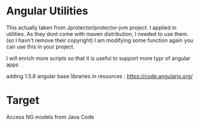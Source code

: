 # Angular Utilities

This actually taken from Jprotector/protector-jvm project. 
I applied in utilities. 
As they dont come with maven distribution, I needed to use them. (so I havn't remove their copyright)
I am modifying some function again you can use this in your project. 

I will enrich more scripts so that it is useful to support more typr of angular apps

adding 1.5.8 angular base libraries in resources :  https://code.angularjs.org/

# Target 
Access NG models from Java Code